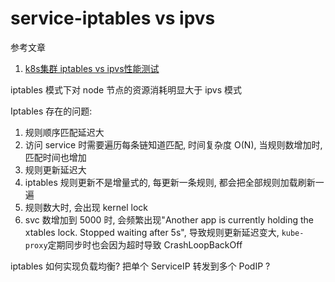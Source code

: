 # service-iptables vs ipvs

参考文章

1. [k8s集群 iptables vs ipvs性能测试](https://www.flftuu.com/2019/11/01/k8s%E9%9B%86%E7%BE%A4-iptables-vs-ipvs%E6%80%A7%E8%83%BD%E6%B5%8B%E8%AF%95/)

iptables 模式下对 node 节点的资源消耗明显大于 ipvs 模式

Iptables 存在的问题:

1. 规则顺序匹配延迟大
2. 访问 service 时需要遍历每条链知道匹配, 时间复杂度 O(N), 当规则数增加时, 匹配时间也增加
3. 规则更新延迟大
4. iptables 规则更新不是增量式的, 每更新一条规则, 都会把全部规则加载刷新一遍
5. 规则数大时, 会出现 kernel lock
6. svc 数增加到 5000 时, 会频繁出现"Another app is currently holding the xtables lock. Stopped waiting after 5s", 导致规则更新延迟变大, `kube-proxy`定期同步时也会因为超时导致 CrashLoopBackOff

iptables 如何实现负载均衡? 把单个 ServiceIP 转发到多个 PodIP ?
